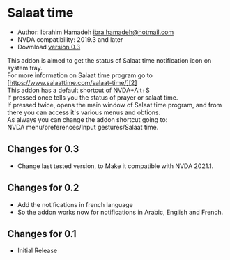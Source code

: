 # Salaat time #

*	Author: Ibrahim Hamadeh <ibra.hamadeh@hotmail.com>  
*	NVDA compatibility: 2019.3 and later 
*	Download [version 0.3][1]

This addon is aimed to get the status of Salaat time notification icon on system tray.  
For more information on Salaat time program go to [https://www.salaattime.com/salaat-time/][2]  
This addon has a default shortcut of NVDA+Alt+S  
If pressed once tells you the status of prayer or salaat time.  
If pressed twice, opens the main window of Salaat time program, and from there you can access it's various menus and obtions.  
As always you can change the addon shortcut going to:  
NVDA menu/preferences/Input gestures/Salaat time.  

## Changes for 0.3 ##

*	Change last tested version, to Make it compatible with NVDA 2021.1.

## Changes for 0.2 ##

*	Add the notifications in french language  
*	So the addon works now for notifications in Arabic, English and French.  

## Changes for 0.1 ##

*	Initial Release

[1]: https://github.com/ibrahim-s/salaatTime/releases/download/v0.3/salaatTime-0.3.nvda-addon

[2]: https://www.salaattime.com/salaat-time/
